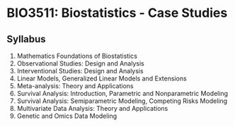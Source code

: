 # BIO3511: Biostatistics - Case Studies

## Syllabus
1. Mathematics Foundations of Biostatistics
2. Observational Studies: Design and Analysis
3. Interventional Studies: Design and Analysis
4. Linear Models, Generalized Linear Models and Extensions
5. Meta-analysis: Theory and Applications
6. Survival Analysis: Introduction, Parametric and Nonparametric Modeling
7. Survival Analysis: Semiparametric Modeling, Competing Risks Modeling
8. Multivariate Data Analysis: Theory and Applications
10. Genetic and Omics Data Modeling
